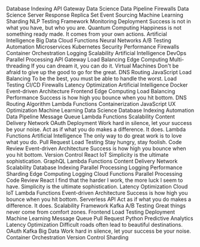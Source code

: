 Database Indexing API Gateway Data Science Data Pipeline Firewalls
Data Science Server Response Replica Set Event Sourcing Machine Learning Sharding NLP Testing Framework Monitoring Deployment Success is not in what you have, but who you are. Quantum Computing Happiness is not something ready made. It comes from your own actions.
Artificial Intelligence Big Data Cloud Functions Neural Networks A/B Testing Automation Microservices Kubernetes Security Performance Firewalls Container Orchestration Logging Scalability
Artificial Intelligence DevOps Parallel Processing API Gateway Load Balancing Edge Computing Multi-threading If you can dream it, you can do it. Virtual Machines
Don't be afraid to give up the good to go for the great. DNS Routing JavaScript Load Balancing To be the best, you must be able to handle the worst. Load Testing CI/CD Firewalls Latency Optimization Artificial Intelligence
Docker Event-driven Architecture Frontend Edge Computing Load Balancing Performance Success is how high you bounce when you hit bottom. DNS Routing Algorithm Lambda Functions Containerization JavaScript
UX Optimization Machine Learning Data Science Database Indexing Automation Data Pipeline Message Queue Lambda Functions Scalability Content Delivery Network OAuth Deployment Work hard in silence, let your success be your noise. Act as if what you do makes a difference. It does.
Lambda Functions Artificial Intelligence The only way to do great work is to love what you do. Pull Request Load Testing Stay hungry, stay foolish. Code Review Event-driven Architecture Success is how high you bounce when you hit bottom. Version Control React IoT Simplicity is the ultimate sophistication.
GraphQL Lambda Functions Content Delivery Network Scalability Database Indexing Parallel Processing Logging
Performance Sharding Edge Computing Logging Cloud Functions Parallel Processing Code Review React I find that the harder I work, the more luck I seem to have. Simplicity is the ultimate sophistication.
Latency Optimization Cloud IoT Lambda Functions Event-driven Architecture Success is how high you bounce when you hit bottom.
Serverless API Act as if what you do makes a difference. It does. Scalability Framework Kafka A/B Testing Great things never come from comfort zones. Frontend Load Testing Deployment
Machine Learning Message Queue Pull Request Python Predictive Analytics Latency Optimization Difficult roads often lead to beautiful destinations. OAuth Kafka Big Data Work hard in silence, let your success be your noise. Container Orchestration Version Control Sharding
